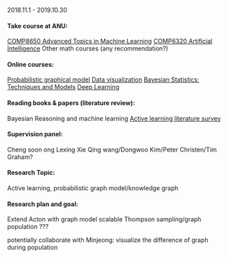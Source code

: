 2018.11.1 - 2019.10.30

#### Take course at ANU:
[COMP8650 Advanced Topics in Machine Learning](https://programsandcourses.anu.edu.au/2019/course/COMP8650)
[COMP6320 Artificial Intelligence](https://programsandcourses.anu.edu.au/2019/course/COMP6320)
Other math courses (any recommendation?)

#### Online courses:
[Probabilistic graphical model](https://www.coursera.org/specializations/probabilistic-graphical-models)
[Data visualization](https://www.coursera.org/learn/datavisualization)
[Bayesian Statistics: Techniques and Models](https://www.coursera.org/learn/mcmc-bayesian-statistics)
[Deep Learning](https://www.coursera.org/specializations/deep-learning)

#### Reading books & papers (literature review):
Bayesian Reasoning and machine learning
[Active learning literature survey](http://burrsettles.com/pub/settles.activelearning.pdf)

#### Supervision panel:
Cheng soon ong
Lexing Xie
Qing wang/Dongwoo Kim/Peter Christen/Tim Graham?

#### Research Topic:
Active learning, probabilistic graph model/knowledge graph

#### Research plan and goal:
Extend Acton with graph model
scalable Thompson sampling/graph population
???

potentially collaborate with Minjeong: visualize the difference of graph during population 




